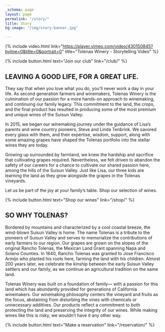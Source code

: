 ```yaml
---
_schema: page
layout: page
permalink: "/story/"
title: Story
bg-image: "/img/story-banner.jpg"

---
```

{% include video.html link="https://player.vimeo.com/video/430150845?byline=0&title=0&portrait=0" title="Tolenas Winery - Storytelling Video" %}

{% include button.html text="Join our club" link="/club/" %}

## LEAVING A GOOD LIFE, FOR A GREAT LIFE.

They say that when you love what you do, you’ll never work a day in your life. As second generation farmers and winemakers, Tolenas Winery is the culmination of our passion for a more hands-on approach to winemaking, and continuing our family legacy. This commitment to the land, the crops, and the final product has resulted in producing some of the most premium and unique wines of the Suisun Valley.

In 2015, we began our winemaking journey under the guidance of Lisa’s parents and wine country pioneers, Steve and Linda Tenbrink. We savored every glass with them, and their expertise, wisdom, support, along with some amazing grapes have shaped the Tolenas portfolio into the stellar wines they are today.

Growing up surrounded by farmland, we knew the hardship and sacrifice that cultivating grapes required. Nevertheless, we felt driven to abandon the safety of our careers for a chance to cultivate our shared passion here, among the hills of the Suisun Valley. Just like Lisa, our three kids are learning the land as they grow alongside the grapes in the Tolenas vineyards.

Let us be part of the joy at your family’s table. Shop our selection of wines.

{% include button.html text="Shop our wines" link="/shop/" %}

## SO WHY TOLENAS?

Bordered by mountains and characterized by a cool coastal breeze, the wind-blown Suisun Valley is home. The name Tolenas is a tribute to the pioneers of Suisun Valley and serves to memorialize the contributions of early farmers to our region. Our grapes are grown on the slopes of the original Rancho Tolenas, the Mexican Land Grant spanning Napa and Solano Counties. In 1840, Rancho Tolenas was granted to Jose Francisco Armijo who planted his roots here, farming the land with his children. Almost 200 years later, we celebrate the kinship between the early Suisun Valley settlers and our family, as we continue an agricultural tradition on the same land.

Tolenas Winery was built on a foundation of family— with a passion for this land which has abundantly provided for generations of California winemakers. Our winemaking philosophy centers the vineyard and fruits as the focus, abstaining from disturbing the vines with chemicals or unnecessary additives. Our products reflect a commitment to both protecting the land and preserving the integrity of our wines. While making wines like this is risky, we wouldn’t have it any other way.

{% include button.html text="Make a reservation" link="/reservation/" %}
